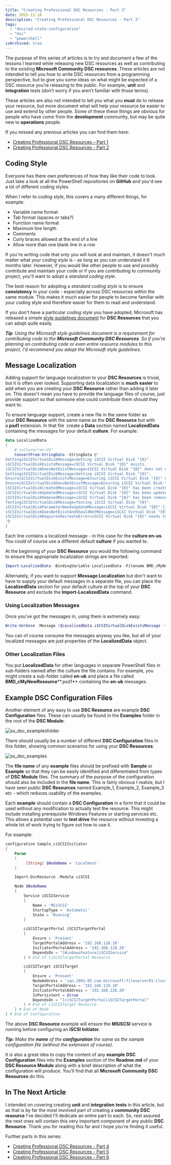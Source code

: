 ```yaml
---
title: "Creating Professional DSC Resources - Part 3"
date: 2015-12-16
description: "Creating Professional DSC Resources - Part 3"
tags:
  - "desired-state-configuration"
  - "dsc"
  - "powershell"
isArchived: true
---
```


The purpose of this series of articles is to try and document a few of the lessons I learned while releasing new DSC resources as well as contributing to the existing **Microsoft Community DSC resources**. These articles are not intended to tell you how to write DSC resources from a programming perspective, but to give you some ideas on what might be expected of a DSC resource you’re releasing to the public. For example, **unit** and **integration** tests (don’t worry if you aren’t familiar with those terms).

These articles are also not intended to tell you what you **must** do to release your resource, but more document what will help your resource be easier to use and extend by other people. Some of these these things are obvious for people who have come from the **development** community, but may be quite new to **operations** people.

If you missed any previous articles you can find them here:

- [Creating Professional DSC Resources – Part 1](/blog/creating-professional-dsc-resources-part-1/)
- [Creating Professional DSC Resources - Part 2](/blog/creating-professional-dsc-resources-part-2/)

## Coding Style

Everyone has there own preferences of how they like their code to look. Just take a look at all the PowerShell repositories on **GitHub** and you'd see a lot of different coding styles.

When I refer to _coding style_, this covers a many different things, for example:

- Variable name format
- Tab format (spaces or tabs?)
- Function name format
- Maximum line length
- Comments
- Curly braces allowed at the end of a line
- Allow more than one blank line in a row

If you're writing code that only you will look at and maintain, it doesn't much matter what your _coding style_ is - as long as you can understand it 6 months later. However, if you would like other people to use and possibly  contribute and maintain your code or if you are contributing to community project, you'll want to adopt a _standard coding style_.

The best reason for adopting a _standard coding style_ is to ensure **consistency** in your code - especially across DSC resources within the same module. This makes it much easier for people to become familiar with your coding style and therefore easier for them to read and understand.

If you don't have a particular _coding style_ you have adopted, Microsoft has released a simple [style guidelines document](https://github.com/PowerShell/DscResources/blob/master/StyleGuidelines.md) for **DSC Resources** that you can adopt quite easily.

_**Tip**: Using the Microsoft style guidelines document is a requirement for contributing code to the **Microsoft Community DSC Resources**. So if you're planning on contributing code or even entire resource modules to this project, I'd recommend you adopt the Microsoft style guidelines._

## Message Localization

Adding support for language localization to your **DSC Resources** is trivial, but it is often over looked. Supporting data localization is **much** **easier** to add when you are creating your **DSC Resource** rather than adding it later on. This doesn't mean you have to provide the language files of course, just provide support so that someone else could contribute them should they want to.

To ensure language support, create a new file in the same folder as your **DSC Resource** with the same name as the **DSC Resource** but with a **psd1** extension. In that file  create a **Data** section named **LocalizedData** containing the messages for your default **culture**. For example:

```powershell
data LocalizedData
{
    # culture="en-US"
    ConvertFrom-StringData -StringData @'
GettingiSCSIVirtualDiskMessage=Getting iSCSI Virtual Disk "{0}".
iSCSIVirtualDiskExistsMessage=iSCSI Virtual Disk "{0}" exists.
iSCSIVirtualDiskDoesNotExistMessage=iSCSI Virtual Disk "{0}" does not exist.
SettingiSCSIVirtualDiskMessage=Setting iSCSI Virtual Disk "{0}".
EnsureiSCSIVirtualDiskExistsMessage=Ensuring iSCSI Virtual Disk "{0}" exists.
EnsureiSCSIVirtualDiskDoesNotExistMessage=Ensuring iSCSI Virtual Disk "{0}" does not exist.
iSCSIVirtualDiskCreatedMessage=iSCSI Virtual Disk "{0}" has been created.
iSCSIVirtualDiskUpdatedMessage=iSCSI Virtual Disk "{0}" has been updated.
iSCSIVirtualDiskRemovedMessage=iSCSI Virtual Disk "{0}" has been removed.
TestingiSCSIVirtualDiskMessage=Testing iSCSI Virtual Disk "{0}".
iSCSIVirtualDiskParameterNeedsUpdateMessage=iSCSI Virtual Disk "{0}" {1} is different. Change required.
iSCSIVirtualDiskDoesNotExistAndShouldNotMessage=iSCSI Virtual Disk "{0}" does not exist and should not. Change not required.
iSCSIVirtualDiskRequiresRecreateError=iSCSI Virtual Disk "{0}" needs to be deleted and recreated. Please perform this manually.
'@
}
```

Each line contains a localized message - in this case for the **culture en-us**. You could of course use a different default **culture** if you wanted to.

At the beginning of your **DSC Resource** you would the following command to ensure the appropriate localization strings are imported:

```powershell
Import-LocalizedData -BindingVariable LocalizedData -Filename BMD_cMyNewResource.psd1
```

Alternately, if you want to support **Message Localization** but don't want to have to supply your default messages in a separate file, you can place the **LocalizedData** section for your default culture at the top of your **DSC Resource** and exclude the **Import-LocalizedData** command.

### Using Localization Messages

Once you've got the messages in, using them is extremely easy:

```powershell
Write-Verbose -Message ($LocalizedData.iSCSIVirtualDiskExistsMessage -f $Path)
```

You can of course consume the messages anyway you like, but all of your localized messages are just properties of the **LocalizedData** object.

### Other Localization Files

You put **LocalizedData** for other languages in separate PowerShell files in sub-folders named after the culture the file contains. For example, you might create a sub-folder called **en-uk** and place a file called **BMD\_cMyNewResource****.psd1** containing the **en-uk** messages.

## Example DSC Configuration Files

Another element of any easy to use **DSC Resource** are example **DSC Configuration** files. These can usually be found in the **Examples** folder in the root of the **DSC Module**:

![ss_dsc_examplesfolder](/assets/images/screenshots/ss_dsc_examplesfolder.png)

There should usually be a number of different **DSC Configuration** files in this folder, showing common scenarios for using your **DSC Resources**:

![ss_dsc_examples](/assets/images/screenshots/ss_dsc_examples.png)

The **file name** of any **example** files should be prefixed with **Sample** or **Example** so that they can be easily identified and differentiated from types of **DSC Module** files. The summary of the purpose of the configuration should also be included in the **file name**. This is fairly obvious I realize, but I have seen public **DSC Resources** named Example\_1, Example\_2, Example\_3 etc - which reduces usability of the examples.

Each **example** should contain a **DSC Configuration** in a form that it could be used without any modification to actually test the resource. This might include installing prerequisite Windows Features or starting services etc. This allows a potential user to **test drive** the resource without investing a whole lot of work trying to figure out how to use it.

For example:

```powershell
configuration Sample_ciSCSIInitiator
{
    Param
    (
         [String] $NodeName = 'LocalHost'
    )

    Import-DscResource -Module ciSCSI

    Node $NodeName
    {
        Service iSCSIService 
        { 
            Name = 'MSiSCSI'
            StartupType = 'Automatic'
            State = 'Running'  
        }

        ciSCSITargetPortal iSCSITargetPortal
        {
            Ensure = 'Present'
            TargetPortalAddress = '192.168.128.10' 
            InitiatorPortalAddress = '192.168.128.20'
            DependsOn = "[WindowsFeature]iSCSIService" 
        } # End of ciSCSITargetPortal Resource

        ciSCSITarget iSCSITarget
        {
            Ensure = 'Present'
            NodeAddress = 'iqn.1991-05.com.microsoft:fileserver01-cluster-target'
            TargetPortalAddress = '192.168.128.10'
            InitiatorPortalAddress = '192.168.128.20' 
            IsPersistent = $true 
            DependsOn = "[ciSCSITargetPortal]iSCSITargetPortal" 
        } # End of ciSCSITarget Resource
    } # End of Node
} # End of Configuration
```

The above **DSC Resource** example will ensure the **MSiSCSI** service is running before configuring an **iSCSI Initiator**.

_**Tip:** Make the **name** of the **configuration** the same as the sample configuration file (without the extension of course)._

It is also a great idea to copy the content of any **example** **DSC Configuration** files into the **Examples** section of the **Readme.md** of your **DSC Resource Module** along with a brief description of what the configuration will produce. You'll find that all **Microsoft Community DSC Resources** do this.

## In The Next Article

I intended on covering creating **unit** and **integration** **tests** in this article, but as that is by far the most involved part of creating a **community DSC resource** I've decided I'll dedicate an entire part to each. So, rest assured the next ones will contain this very important component of any public **DSC Resource**. Thank you for reading this far and I hope you're finding it useful.

Further parts in this series:

- [Creating Professional DSC Resources - Part 4](/blog/creating-professional-dsc-resources-part-4/)
- [Creating Professional DSC Resources - Part 5](/blog/creating-professional-dsc-resources-part-5/)
- [Creating Professional DSC Resources - Part 6](/blog/creating-professional-dsc-resources-part-6/)
